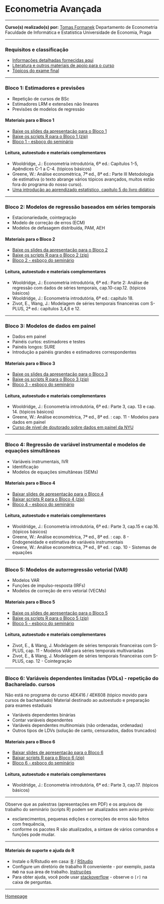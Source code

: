 # Econometria Avançada

--- 

**Curso(s) realizado(s) por:**
[Tomas Formanek](https://insis.vse.cz/auth/lide/clovek.pl?id=46723)
Departamento de Econometria
Faculdade de Informática e Estatística
Universidade de Economia, Praga

---

### Requisitos e classificação

+ [Informações detalhadas fornecidas aqui](./CourseClassification.html)
+ [Literatura e outros materiais de apoio para o curso](./LiteratureSupport.html)
+ [Tópicos do exame final](./FinalExam.html)

---

<!---
**Acordos para a COVID-19**
Se o estudo on-line for obrigatório, grupos do MS Teams serão estabelecidos para palestras e seminários on-line.
Certifique-se de instalar o R/Rstudio em casa: [R](https://www.r-project.org/) / [RStudio](https://www.rstudio.com/products/RStudio/)
---
--->

### Bloco 1: Estimadores e previsões

+ Repetição de cursos de BSc
+ Estimadores LRM e extensões não lineares
+ Previsões de modelos de regressão

#### Materiais para o Bloco 1

+ [Baixe os slides da apresentação para o Bloco 1](https://github.com/formanektomas/4EK608_4EK416/raw/master/Block1/Block1.pdf)
+ [Baixe os scripts R para o Bloco 1 (zip)](https://github.com/formanektomas/4EK608_4EK416/raw/master/Block1/Block1.zip)
+ [Bloco 1 - esboço do seminário ](./Block1.html)

#### Leitura, autoestudo e materiais complementares
+ Wooldridge, J.: Econometria introdutória, 6ª ed.: Capítulos 1-5, Apêndices C-1 a C-4. (tópicos básicos)
+ Greene, W.: Análise econométrica, 7ª ed., 8ª ed.: Parte III Metodologia de estimativa (o texto abrange vários tópicos avançados, muitos estão fora do programa do nosso curso).
+ [Uma introdução ao aprendizado estatístico, capítulo 5 do livro didático](https://www.statlearning.com/)

---

### Bloco 2: Modelos de regressão baseados em séries temporais

+ Estacionariedade, cointegração
+ Modelo de correção de erros (ECM)
+ Modelos de defasagem distribuída, PAM, AEH

#### Materiais para o Bloco 2

+ [Baixe os slides da apresentação para o Bloco 2](https://github.com/formanektomas/4EK608_4EK416/raw/master/Block2/Block2.pdf)
+ [Baixe os scripts R para o Bloco 2 (zip)](https://github.com/formanektomas/4EK608_4EK416/raw/master/Block2/Block2.zip)
+ [Bloco 2 - esboço do seminário ](./Block2.html)

#### Leitura, autoestudo e materiais complementares
+ Wooldridge, J.: Econometria introdutória, 6ª ed.: Parte 2: Análise de regressão com dados de séries temporais, cap.10-cap.12. (tópicos básicos)
+ Wooldridge, J.: Econometria introdutória, 6ª ed.: capítulo 18.
+ Zivot, E., Wang, J.: Modelagem de séries temporais financeiras com S-PLUS, 2ª ed.: capítulos 3,4,6 e 12.

---

### Bloco 3: Modelos de dados em painel

+ Dados em painel
+ Painéis curtos: estimadores e testes
+ Painéis longos: SURE
+ Introdução a painéis grandes e estimadores correspondentes

#### Materiais para o Bloco 3

+ [Baixe os slides da apresentação para o Bloco 3](https://github.com/formanektomas/4EK608_4EK416/raw/master/Block3/Block3.pdf)
+ [Baixe os scripts R para o Bloco 3 (zip)](https://github.com/formanektomas/4EK608_4EK416/raw/master/Block3/Block3.zip)
+ [Bloco 3 - esboço do seminário ](./Block3.html)

#### Leitura, autoestudo e materiais complementares
+ Wooldridge, J.: Econometria introdutória, 6ª ed.: Parte 3, cap. 13 e cap. 14. (tópicos básicos)
+ Greene, W.: Análise econométrica, 7ª ed., 8ª ed. : cap. 11 - Modelos para dados em painel
+ [Curso de nível de doutorado sobre dados em painel da NYU](http://people.stern.nyu.edu/wgreene/Econometrics/PanelDataEconometrics.htm)

---

### Bloco 4: Regressão de variável instrumental e modelos de equações simultâneas

+ Variáveis ​​instrumentais, IVR
+ Identificação
+ Modelos de equações simultâneas (SEMs)

#### Materiais para o Bloco 4

+ [Baixar slides de apresentação para o Bloco 4](https://github.com/formanektomas/4EK608_4EK416/raw/master/Block4/Block4.pdf)
+ [Baixar scripts R para o Bloco 4 (zip)](https://github.com/formanektomas/4EK608_4EK416/raw/master/Block4/Block4.zip)
+ [Bloco 4 - esboço do seminário ](./Block4.html)

#### Leitura, autoestudo e materiais complementares
+ Wooldridge, J.: Econometria introdutória, 6ª ed.: Parte 3, cap.15 e cap.16. (tópicos básicos)
+ Greene, W.: Análise econométrica, 7ª ed., 8ª ed. : cap. 8 - Endogeneidade e estimativa de variáveis ​​instrumentais
+ Greene, W.: Análise econométrica, 7ª ed., 8ª ed. : cap. 10 - Sistemas de equações

---

### Bloco 5: Modelos de autorregressão vetorial (VAR)

+ Modelos VAR
+ Funções de impulso-resposta (IRFs)
+ Modelos de correção de erro vetorial (VECMs)

#### Materiais para o Bloco 5

+ [Baixe os slides de apresentação para o Bloco 5](https://github.com/formanektomas/4EK608_4EK416/raw/master/Block5/Block5.pdf)
+ [Baixe os scripts R para o Bloco 5 (zip)](https://github.com/formanektomas/4EK608_4EK416/raw/master/Block5/Block5.zip)
+ [Bloco 5 - esboço do seminário ](./Block5.html)

#### Leitura, autoestudo e materiais complementares
+ Zivot, E., & Wang, J. Modelagem de séries temporais financeiras com S-PLUS, cap. 11 - Modelos VAR para séries temporais multivariadas
+ Zivot, E., & Wang, J. Modelagem de séries temporais financeiras com S-PLUS, cap. 12 - Cointegração

---

### Bloco 6: Variáveis ​​dependentes limitadas (VDLs) - repetição do Bacharelado. cursos

Não está no programa do curso 4EK416 / 4EK608 (tópico movido para cursos de bacharelado)
Material destinado ao autoestudo e preparação para exames estaduais

+ Variáveis ​​dependentes binárias
+ Contar variáveis ​​dependentes
+ Variáveis ​​dependentes multinomiais (não ordenadas, ordenadas)
+ Outros tipos de LDVs (solução de canto, censurados, dados truncados)

#### Materiais para o Bloco 6

+ [Baixar slides de apresentação para o Bloco 6](https://github.com/formanektomas/4EK608_4EK416/raw/master/Block6/Block6.pdf)
+ [Baixar scripts R para o Bloco 6 (zip)](https://github.com/formanektomas/4EK608_4EK416/raw/master/Block6/Block6.zip)
+ [Bloco 6 - esboço do seminário ](./Block6.html)

#### Leitura, autoestudo e materiais complementares
+ Wooldridge, J.: Econometria introdutória, 6ª ed.: Parte 3, cap.17. (tópicos básicos)

---

Observe que as palestras (apresentações em PDF) e os arquivos de trabalho do seminário (scripts R) podem ser atualizados sem aviso prévio:
* esclarecimentos, pequenas edições e correções de erros são feitos com frequência,
* conforme os pacotes R são atualizados, a sintaxe de vários comandos e funções pode mudar.

---

#### Materiais de suporte e ajuda do R

- Instale o R/Rstudio em casa: [R](https://www.r-project.org/) / [RStudio](https://www.rstudio.com/products/RStudio/)
- Configure um diretório de trabalho R conveniente - por exemplo, pasta `RWD` na sua área de trabalho. [Instruções](https://support.rstudio.com/hc/en-us/articles/200711843-Working-Directories-and-Workspaces)
- Para obter ajuda, você pode usar [stackoverflow](https://stackoverflow.com/tags/r/info) - observe o `[r]` na caixa de perguntas.

---

[Homepage](https://github.com/jr1056/Greene/)
